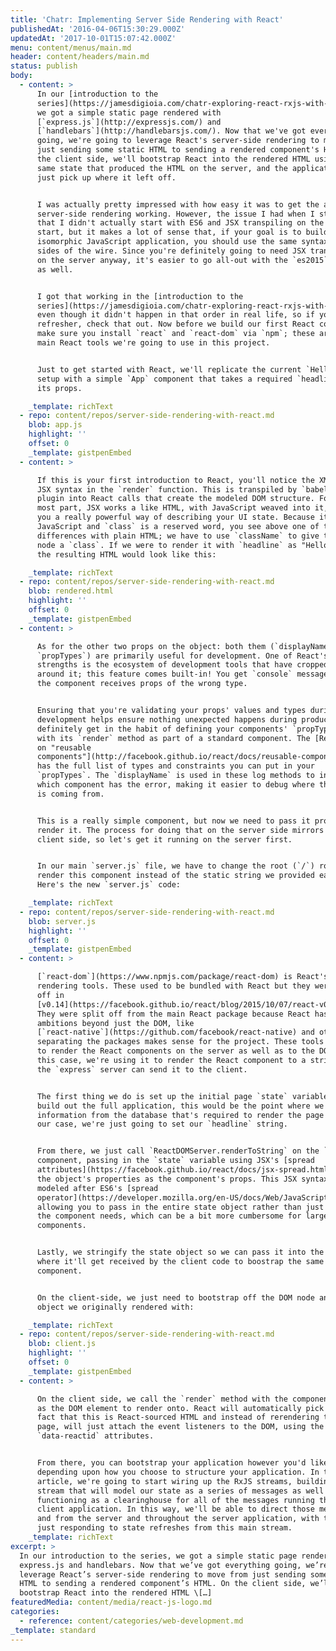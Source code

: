 ```yaml
---
title: 'Chatr: Implementing Server Side Rendering with React'
publishedAt: '2016-04-06T15:30:29.000Z'
updatedAt: '2017-10-01T15:07:42.000Z'
menu: content/menus/main.md
header: content/headers/main.md
status: publish
body:
  - content: >
      In our [introduction to the
      series](https://jamesdigioia.com/chatr-exploring-react-rxjs-with-a-chat-application/),
      we got a simple static page rendered with
      [`express.js`](http://expressjs.com/) and
      [`handlebars`](http://handlebarsjs.com/). Now that we've got everything
      going, we're going to leverage React's server-side rendering to move from
      just sending some static HTML to sending a rendered component's HTML. On
      the client side, we'll bootstrap React into the rendered HTML using the
      same state that produced the HTML on the server, and the application can
      just pick up where it left off.


      I was actually pretty impressed with how easy it was to get the actual
      server-side rendering working. However, the issue I had when I started was
      that I didn't actually start with ES6 and JSX transpiling on the server to
      start, but it makes a lot of sense that, if your goal is to build an
      isomorphic JavaScript application, you should use the same syntax on both
      sides of the wire. Since you're definitely going to need JSX transpiling
      on the server anyway, it's easier to go all-out with the `es2015` preset
      as well.


      I got that working in the [introduction to the
      series](https://jamesdigioia.com/chatr-exploring-react-rxjs-with-a-chat-application/),
      even though it didn't happen in that order in real life, so if you need a
      refresher, check that out. Now before we build our first React component,
      make sure you install `react` and `react-dom` via `npm`; these are the two
      main React tools we're going to use in this project.


      Just to get started with React, we'll replicate the current `Hello World!`
      setup with a simple `App` component that takes a required `headline` as
      its props.

    _template: richText
  - repo: content/repos/server-side-rendering-with-react.md
    blob: app.js
    highlight: ''
    offset: 0
    _template: gistpenEmbed
  - content: >

      If this is your first introduction to React, you'll notice the XML-like
      JSX syntax in the `render` function. This is transpiled by `babel`'s JSX
      plugin into React calls that create the modeled DOM structure. For the
      most part, JSX works a like HTML, with JavaScript weaved into it, giving
      you a really powerful way of describing your UI state. Because it's still
      JavaScript and `class` is a reserved word, you see above one of the many
      differences with plain HTML; we have to use `className` to give the DOM
      node a `class`. If we were to render it with `headline` as "Hello World!",
      the resulting HTML would look like this:

    _template: richText
  - repo: content/repos/server-side-rendering-with-react.md
    blob: rendered.html
    highlight: ''
    offset: 0
    _template: gistpenEmbed
  - content: >

      As for the other two props on the object: both them (`displayName` and
      `propTypes`) are primarily useful for development. One of React's greatest
      strengths is the ecosystem of development tools that have cropped up
      around it; this feature comes built-in! You get `console` messages when
      the component receives props of the wrong type.


      Ensuring that you're validating your props' values and types during
      development helps ensure nothing unexpected happens during production, so
      definitely get in the habit of defining your components' `propTypes` along
      with its `render` method as part of a standard component. The [React docs
      on "reusable
      components"](http://facebook.github.io/react/docs/reusable-components.html)
      has the full list of types and constraints you can put in your
      `propTypes`. The `displayName` is used in these log methods to indicate
      which component has the error, making it easier to debug where the problem
      is coming from.


      This is a really simple component, but now we need to pass it props and
      render it. The process for doing that on the server side mirrors the
      client side, so let's get it running on the server first.


      In our main `server.js` file, we have to change the root (`/`) route to
      render this component instead of the static string we provided earlier.
      Here's the new `server.js` code:

    _template: richText
  - repo: content/repos/server-side-rendering-with-react.md
    blob: server.js
    highlight: ''
    offset: 0
    _template: gistpenEmbed
  - content: >

      [`react-dom`](https://www.npmjs.com/package/react-dom) is React's DOM
      rendering tools. These used to be bundled with React but they were split
      off in
      [v0.14](https://facebook.github.io/react/blog/2015/10/07/react-v0.14.html).
      They were split off from the main React package because React has
      ambitions beyond just the DOM, like
      [`react-native`](https://github.com/facebook/react-native) and others, so
      separating the packages makes sense for the project. These tools allow us
      to render the React components on the server as well as to the DOM; in
      this case, we're using it to render the React component to a string, so
      the `express` server can send it to the client.


      The first thing we do is set up the initial page `state` variable. As we
      build out the full application, this would be the point where we fetch the
      information from the database that's required to render the page state. In
      our case, we're just going to set our `headline` string.


      From there, we just call `ReactDOMServer.renderToString` on the `App`
      component, passing in the `state` variable using JSX's [spread
      attributes](https://facebook.github.io/react/docs/jsx-spread.html) to pass
      the object's properties as the component's props. This JSX syntax is
      modeled after ES6's [spread
      operator](https://developer.mozilla.org/en-US/docs/Web/JavaScript/Reference/Operators/Spread_operator),
      allowing you to pass in the entire state object rather than just the props
      the component needs, which can be a bit more cumbersome for larger
      components.


      Lastly, we stringify the state object so we can pass it into the view,
      where it'll get received by the client code to boostrap the same React
      component.


      On the client-side, we just need to bootstrap off the DOM node and state
      object we originally rendered with:

    _template: richText
  - repo: content/repos/server-side-rendering-with-react.md
    blob: client.js
    highlight: ''
    offset: 0
    _template: gistpenEmbed
  - content: >

      On the client side, we call the `render` method with the component as well
      as the DOM element to render onto. React will automatically pick up the
      fact that this is React-sourced HTML and instead of rerendering the whole
      page, will just attach the event listeners to the DOM, using the rendered
      `data-reactid` attributes.


      From there, you can bootstrap your application however you'd like,
      depending upon how you choose to structure your application. In the next
      article, we're going to start wiring up the RxJS streams, building a
      stream that will model our state as a series of messages as well
      functioning as a clearinghouse for all of the messages running through the
      client application. In this way, we'll be able to direct those messages to
      and from the server and throughout the server application, with the UI
      just responding to state refreshes from this main stream.
    _template: richText
excerpt: >
  In our introduction to the series, we got a simple static page rendered with
  express.js and handlebars. Now that we’ve got everything going, we’re going to
  leverage React’s server-side rendering to move from just sending some static
  HTML to sending a rendered component’s HTML. On the client side, we’ll
  bootstrap React into the rendered HTML \[…]
featuredMedia: content/media/react-js-logo.md
categories:
  - reference: content/categories/web-development.md
_template: standard
---
```

